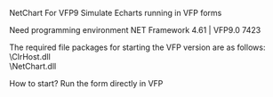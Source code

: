 NetChart For VFP9
Simulate Echarts running in VFP forms

Need programming environment
NET Framework 4.61 | VFP9.0 7423

The required file packages for starting the VFP version are as follows:
\ClrHost.dll     
\NetChart.dll

How to start?
Run the form directly in VFP
